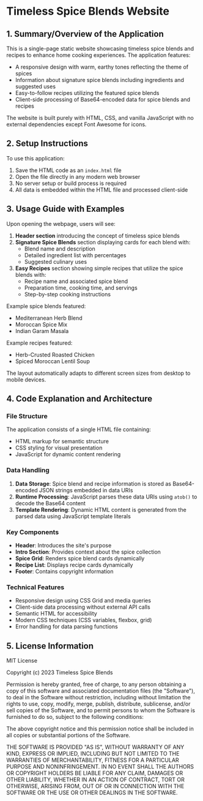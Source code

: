 # Timeless Spice Blends Website

## 1. Summary/Overview of the Application

This is a single-page static website showcasing timeless spice blends and recipes to enhance home cooking experiences. The application features:

- A responsive design with warm, earthy tones reflecting the theme of spices
- Information about signature spice blends including ingredients and suggested uses
- Easy-to-follow recipes utilizing the featured spice blends
- Client-side processing of Base64-encoded data for spice blends and recipes

The website is built purely with HTML, CSS, and vanilla JavaScript with no external dependencies except Font Awesome for icons.

## 2. Setup Instructions

To use this application:

1. Save the HTML code as an `index.html` file
2. Open the file directly in any modern web browser
3. No server setup or build process is required
4. All data is embedded within the HTML file and processed client-side

## 3. Usage Guide with Examples

Upon opening the webpage, users will see:

1. **Header section** introducing the concept of timeless spice blends
2. **Signature Spice Blends** section displaying cards for each blend with:
   - Blend name and description
   - Detailed ingredient list with percentages
   - Suggested culinary uses
3. **Easy Recipes** section showing simple recipes that utilize the spice blends with:
   - Recipe name and associated spice blend
   - Preparation time, cooking time, and servings
   - Step-by-step cooking instructions

Example spice blends featured:
- Mediterranean Herb Blend
- Moroccan Spice Mix
- Indian Garam Masala

Example recipes featured:
- Herb-Crusted Roasted Chicken
- Spiced Moroccan Lentil Soup

The layout automatically adapts to different screen sizes from desktop to mobile devices.

## 4. Code Explanation and Architecture

### File Structure

The application consists of a single HTML file containing:
- HTML markup for semantic structure
- CSS styling for visual presentation
- JavaScript for dynamic content rendering

### Data Handling

1. **Data Storage**: Spice blend and recipe information is stored as Base64-encoded JSON strings embedded in data URIs
2. **Runtime Processing**: JavaScript parses these data URIs using `atob()` to decode the Base64 content
3. **Template Rendering**: Dynamic HTML content is generated from the parsed data using JavaScript template literals

### Key Components

- **Header**: Introduces the site's purpose
- **Intro Section**: Provides context about the spice collection
- **Spice Grid**: Renders spice blend cards dynamically
- **Recipe List**: Displays recipe cards dynamically
- **Footer**: Contains copyright information

### Technical Features

- Responsive design using CSS Grid and media queries
- Client-side data processing without external API calls
- Semantic HTML for accessibility
- Modern CSS techniques (CSS variables, flexbox, grid)
- Error handling for data parsing functions

## 5. License Information

MIT License

Copyright (c) 2023 Timeless Spice Blends

Permission is hereby granted, free of charge, to any person obtaining a copy
of this software and associated documentation files (the "Software"), to deal
in the Software without restriction, including without limitation the rights
to use, copy, modify, merge, publish, distribute, sublicense, and/or sell
copies of the Software, and to permit persons to whom the Software is
furnished to do so, subject to the following conditions:

The above copyright notice and this permission notice shall be included in all
copies or substantial portions of the Software.

THE SOFTWARE IS PROVIDED "AS IS", WITHOUT WARRANTY OF ANY KIND, EXPRESS OR
IMPLIED, INCLUDING BUT NOT LIMITED TO THE WARRANTIES OF MERCHANTABILITY,
FITNESS FOR A PARTICULAR PURPOSE AND NONINFRINGEMENT. IN NO EVENT SHALL THE
AUTHORS OR COPYRIGHT HOLDERS BE LIABLE FOR ANY CLAIM, DAMAGES OR OTHER
LIABILITY, WHETHER IN AN ACTION OF CONTRACT, TORT OR OTHERWISE, ARISING FROM,
OUT OF OR IN CONNECTION WITH THE SOFTWARE OR THE USE OR OTHER DEALINGS IN THE
SOFTWARE.